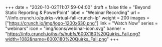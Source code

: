 +++
date = "2020-10-02T11:07:59-04:00"
draft = false
title = "Beyond Static Reporting & PowerPoint"
label = "Webinar Recording"
url = "//info.crunch.io/quirks-virtual-fall-crunch-lp"
weight = 200
images = ["https://crunch.io/img/logo-1200x630.png"]
link = "Watch Now"
series = "webinars"
icon = "img/icons/webinar-icon.svg"
banner = "https://info.crunch.io/hs-fs/hubfs/600X180%20Quirks_Fall.png?width=1082&name=600X180%20Quirks_Fall.png"
+++
